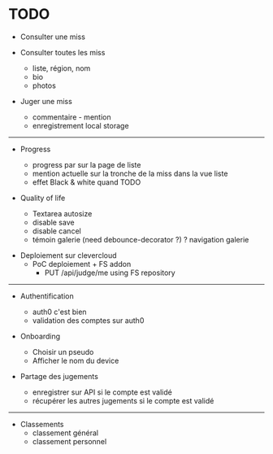 TODO
====

+ Consulter une miss

+ Consulter toutes les miss
  + liste, région, nom
  + bio
  + photos

+ Juger une miss
  + commentaire - mention
  + enregistrement local storage

----------------------

+ Progress
  + progress par sur la page de liste
  + mention actuelle sur la tronche de la miss dans la vue liste
  + effet Black & white quand TODO

+ Quality of life
  + Textarea autosize
  + disable save
  + disable cancel
  + témoin galerie (need debounce-decorator ?)
  ? navigation galerie

- Deploiement sur clevercloud
  - PoC deploiement + FS addon
    - PUT /api/judge/me using FS repository

----------------------

- Authentification
  + auth0 c'est bien
  - validation des comptes sur auth0

- Onboarding
  - Choisir un pseudo
  - Afficher le nom du device

- Partage des jugements
  - enregistrer sur API si le compte est validé
  - récupérer les autres jugements si le compte est validé

-----------------------

- Classements
  - classement général
  - classement personnel


